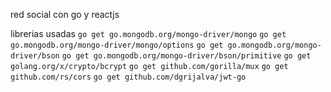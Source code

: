 red social con go y reactjs

librerias usadas
`go get go.mongodb.org/mongo-driver/mongo`
`go get go.mongodb.org/mongo-driver/mongo/options`
`go get go.mongodb.org/mongo-driver/bson`
`go get go.mongodb.org/mongo-driver/bson/primitive`
`go get golang.org/x/crypto/bcrypt`
`go get github.com/gorilla/mux`
`go get github.com/rs/cors`
`go get github.com/dgrijalva/jwt-go`
